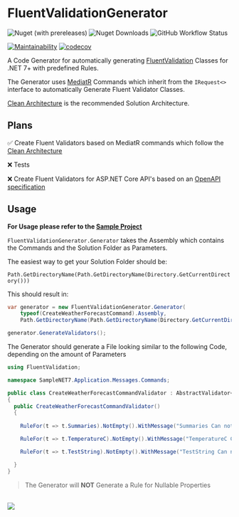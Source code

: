 # FluentValidationGenerator

![Nuget (with prereleases)](https://img.shields.io/nuget/vpre/FluentValidationGenerator?logo=NuGet)
![Nuget Downloads](https://img.shields.io/nuget/dt/FluentValidationGenerator?label=Nuget%20Downloads&logo=NuGet)
![GitHub Workflow Status](https://img.shields.io/github/actions/workflow/status/DawnDevelop/FluentValidationGenerator/CI.yml?logo=GitHub)

[![Maintainability](https://api.codeclimate.com/v1/badges/67fe51f496ce62eea4a8/maintainability)](https://codeclimate.com/github/DawnDevelop/FluentValidationGenerator/maintainability)
[![codecov](https://codecov.io/gh/DawnDevelop/FluentValidationGenerator/branch/main/graph/badge.svg?token=C2BAZP1HAY)](https://codecov.io/gh/DawnDevelop/FluentValidationGenerator)

A Code Generator for automatically generating [FluentValidation](https://github.com/FluentValidation/FluentValidation) Classes for .NET 7+ with predefined Rules.

The Generator uses [MediatR](https://github.com/jbogard/MediatR) Commands which inherit from the `IRequest<>` interface to automatically Generate Fluent Validator Classes.

[Clean Architecture](https://github.com/jasontaylordev/CleanArchitecture) is the recommended Solution Architecture.

## Plans

:white_check_mark: Create Fluent Validators based on MediatR commands which follow the [Clean Architecture](https://github.com/jasontaylordev/CleanArchitecture)

:x: Tests

:x: Create Fluent Validators for ASP.NET Core API's based on an [OpenAPI specification](https://github.com/OAI/OpenAPI-Specification/)


## Usage

**For Usage please refer to the [Sample Project](/Samples/SampleNET7/)**

`FluentValidationGenerator.Generator` takes the Assembly which contains the Commands and the Solution Folder as Parameters.

The easiest way to get your Solution Folder should be:

`Path.GetDirectoryName(Path.GetDirectoryName(Directory.GetCurrentDirectory()))`

This should result in:
```cs
var generator = new FluentValidationGenerator.Generator(
	typeof(CreateWeatherForecastCommand).Assembly,
	Path.GetDirectoryName(Path.GetDirectoryName(Directory.GetCurrentDirectory()))!);

generator.GenerateValidators();
```

The Generator should generate a File looking similar to the following Code, depending on the amount of Parameters
```cs
using FluentValidation;

namespace SampleNET7.Application.Messages.Commands;

public class CreateWeatherForecastCommandValidator : AbstractValidator<CreateWeatherForecastCommand>
{
  public CreateWeatherForecastCommandValidator()
  {
        
	RuleFor(t => t.Summaries).NotEmpty().WithMessage("Summaries Can not be Empty"); 

	RuleFor(t => t.TemperatureC).NotEmpty().WithMessage("TemperatureC Can not be Empty"); 

	RuleFor(t => t.TestString).NotEmpty().WithMessage("TestString Can not be Empty"); 

  }
}

```

> The Generator will **NOT** Generate a Rule for Nullable Properties



<br>
<a href="https://www.buymeacoffee.com/DawnDevelop"><img src="https://img.buymeacoffee.com/button-api/?text=Coffee :)&emoji=☕&slug=DawnDevelop&button_colour=17a4d3&font_colour=000000&font_family=Inter&outline_colour=000000&coffee_colour=FFDD00" /></a>

